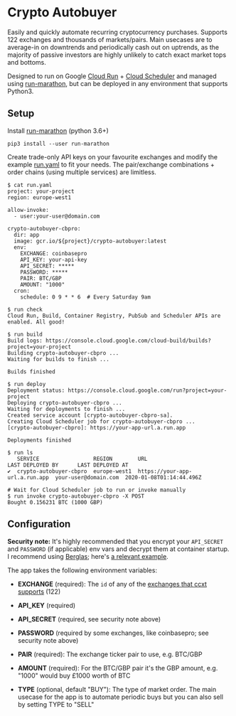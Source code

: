 # Crypto Autobuyer

Easily and quickly automate recurring cryptocurrency purchases. Supports 122 exchanges and thousands of markets/pairs. Main usecases are to average-in on downtrends and periodically cash out on uptrends, as the majority of passive investors are highly unlikely to catch exact market tops and bottoms.

Designed to run on Google [Cloud Run](https://cloud.google.com/run/) + [Cloud Scheduler](https://cloud.google.com/scheduler/) and managed using [run-marathon](https://github.com/adrianchifor/run-marathon), but can be deployed in any environment that supports Python3.

## Setup

 Install [run-marathon](https://github.com/adrianchifor/run-marathon#quickstart) (python 3.6+)
```
pip3 install --user run-marathon
```

Create trade-only API keys on your favourite exchanges and modify the example [run.yaml](https://github.com/adrianchifor/crypto-autobuyer/blob/master/run.yaml) to fit your needs. The pair/exchange combinations + order chains (using multiple services) are limitless.
```
$ cat run.yaml
project: your-project
region: europe-west1

allow-invoke:
  - user:your-user@domain.com

crypto-autobuyer-cbpro:
  dir: app
  image: gcr.io/${project}/crypto-autobuyer:latest
  env:
    EXCHANGE: coinbasepro
    API_KEY: your-api-key
    API_SECRET: *****
    PASSWORD: *****
    PAIR: BTC/GBP
    AMOUNT: "1000"
  cron:
    schedule: 0 9 * * 6  # Every Saturday 9am

$ run check
Cloud Run, Build, Container Registry, PubSub and Scheduler APIs are enabled. All good!

$ run build
Build logs: https://console.cloud.google.com/cloud-build/builds?project=your-project
Building crypto-autobuyer-cbpro ...
Waiting for builds to finish ...

Builds finished

$ run deploy
Deployment status: https://console.cloud.google.com/run?project=your-project
Deploying crypto-autobuyer-cbpro ...
Waiting for deployments to finish ...
Created service account [crypto-autobuyer-cbpro-sa].
Creating Cloud Scheduler job for crypto-autobuyer-cbpro ...
[crypto-autobuyer-cbpro]: https://your-app-url.a.run.app

Deployments finished

$ run ls
   SERVICE                 REGION        URL                             LAST DEPLOYED BY      LAST DEPLOYED AT
✔  crypto-autobuyer-cbpro  europe-west1  https://your-app-url.a.run.app  your-user@domain.com  2020-01-08T01:14:44.496Z

# Wait for Cloud Scheduler job to run or invoke manually
$ run invoke crypto-autobuyer-cbpro -X POST
Bought 0.156231 BTC (1000 GBP)
```

## Configuration

**Security note:** It's highly recommended that you encrypt your `API_SECRET` and `PASSWORD` (if applicable) env vars and decrypt them at container startup. I recommend using [Berglas](https://github.com/GoogleCloudPlatform/berglas); here's [a relevant example](https://github.com/GoogleCloudPlatform/berglas/tree/master/examples/cloudrun/python).

The app takes the following environment variables:

* **EXCHANGE** (required): The `id` of any of the [exchanges that ccxt supports](https://github.com/ccxt/ccxt#supported-cryptocurrency-exchange-markets) (122)

* **API_KEY** (required)

* **API_SECRET** (required, see security note above)

* **PASSWORD** (required by some exchanges, like coinbasepro; see security note above)

* **PAIR** (required): The exchange ticker pair to use, e.g. BTC/GBP

* **AMOUNT** (required): For the BTC/GBP pair it's the GBP amount, e.g. "1000" would buy £1000 worth of BTC

* **TYPE** (optional, default "BUY"): The type of market order. The main usecase for the app is to automate periodic buys but you can also sell by setting TYPE to "SELL"
